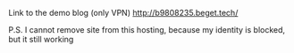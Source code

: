 Link to the demo blog (only VPN) http://b9808235.beget.tech/

P.S. I cannot remove site from this hosting, because my identity is blocked, but it still working

